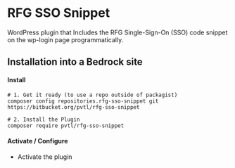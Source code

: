 # RFG SSO Snippet

WordPress plugin that Includes the RFG Single-Sign-On (SSO) code snippet on the wp-login page programmatically.

## Installation into a Bedrock site

#### Install

```
# 1. Get it ready (to use a repo outside of packagist)
composer config repositories.rfg-sso-snippet git https://bitbucket.org/pvtl/rfg-sso-snippet

# 2. Install the Plugin
composer require pvtl/rfg-sso-snippet
```

#### Activate / Configure

- Activate the plugin
